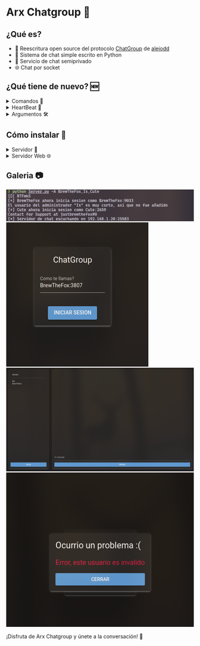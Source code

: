 # Arx Chatgroup 💬

## ¿Qué es?
- 🔄 Reescritura open source del protocolo [ChatGroup](https://github.com/alejodd/ChatGroup) de [alejodd](https://github.com/alejodd)
- 🐍 Sistema de chat simple escrito en Python
- 🔐 Servicio de chat semiprivado
- 🌐 Chat por socket

## ¿Qué tiene de nuevo? 🆕
<details>
  <summary>Comandos 🤖</summary>

  - <code>/kick (Administrador)</code>: Expulsa a un usuario de la sala. Uso: `/kick "usuario"`
  - <code>/nick (Usuario)</code>: Cambia tu usuario. Uso: `/nick "NuevoUsuario"`
  - <code>/op (Administrador)</code>: Agrega permisos de operador a un usuario. Uso: `/op "Usuario"`
  - <code>/deop (Administrador)</code>: Remueve permisos de operador a un usuario. Uso: `/deop "Usuario"`
  - <code>/msg (Usuario)</code>: Envía un mensaje privado a un usuario en la sala. Uso: `/msg "Usuario" "Mensaje"`
  - <code>/mute (Administrador)</code>: Silencia un usuario de forma global. Uso: `/mute "Usuario"`
  - <code>/unmute (Administrador)</code>: Le quita el silencio a un usuario de forma global. Uso: `/unmute "Usuario"`
  - <code>/password (Administrador)</code>: Cambia la contraseña de tu perfil administrador. Uso: `/password "Contraseña"`
</details>
<details>
  <summary>HeartBeat 💓</summary>
  
  - Se encarga de expulsar al usuario cuando su cliente es inválido o cuando se desconecta.
</details>

<details>
  <summary>Argumentos 🛠️</summary>
  
  - <code>-P</code>: Establece el puerto de la sala. Uso: `python Server.py -P xxxxx`
  - <code>-A</code>: Lista de administradores, separada por comas, sin espacios. Uso: `python Server.py -A Admin1,Admin2,Admin3...`
  - <code>-H</code>: IP del host del servidor. Uso: `python Server.py -H 0.0.0.0`
</details>

## Cómo instalar 🚀
<details>
  <summary>Servidor 🔧</summary>

  - No requiere repositorios adicionales
  - Ejecutar: `python Server.py`
</details>

<details>
  <summary>Servidor Web 🌐</summary>

  - Requiere Uvicorn, NiceGUI y AIOHTTP
  - Ejecutar: `pip install -r requirements.txt`
  - Ejecutar: `python webserver.py`
</details>

## Galeria 📷
![AdminChatGroup](https://github.com/BrewTheFox/ArxChatGroup/blob/main/img/240121_11h06m05s_screenshot.png)
![LoginChatGroup](https://github.com/BrewTheFox/ArxChatGroup/blob/main/img/240121_11h27m10s_screenshot.png)
![InterfazChatGroup](https://github.com/BrewTheFox/ArxChatGroup/blob/main/img/240121_11h27m24s_screenshot.png)
![ErrorChatGroup](https://github.com/BrewTheFox/ArxChatGroup/blob/main/img/240121_11h27m42s_screenshot.png)

¡Disfruta de Arx Chatgroup y únete a la conversación! 🎉
